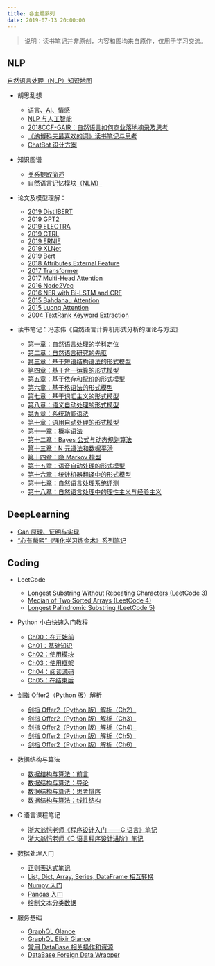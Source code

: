 ```yaml
---
title: 各主题系列
date: 2019-07-13 20:00:00
---
```


> 说明：读书笔记并非原创，内容和图均来自原作，仅用于学习交流。

## NLP

[自然语言处理（NLP）知识地图](https://yam.gift/2017/04/09/2017-04-09-NLPKnowledgeTree/)


- 胡思乱想
    - [语言、AI、情感](https://yam.gift/2017/09/07/2017-09-07-Language-AI-Emotion/)
    - [NLP 与人工智能](https://yam.gift/2018/07/22/2018-07-22-NLP-and-AI/)
    - [2018CCF-GAIR：自然语言如何商业落地摘录及思考](https://yam.gift/2018/07/12/2018-07-12-NLP-Business-and-System/)
    - [《纳博科夫最喜欢的词》读书笔记与思考](https://yam.gift/2019/03/31/2019-03-31-Nabokov-Favorite-Word/)
    - [ChatBot 设计方案](https://yam.gift/2019/07/20/2019-07-20-ChatBot-Design/)


- 知识图谱
    - [关系提取简述](https://yam.gift/2019/12/11/KG/2019-12-11-Relationship-Extraction/)
    - [自然语言记忆模块（NLM）](https://yam.gift/2019/12/02/2019-12-02-NLM/)


- 论文及模型理解：
    - [2019 DistilBERT](https://yam.gift/2020/04/27/Paper/2020-04-27-DistilBERT/)
    - [2019 GPT2](https://yam.gift/2020/04/07/Paper/2020-04-07-GPT2/)
    - [2019 ELECTRA](https://yam.gift/2019/12/08/Paper/2019-12-08-ELECTRA-Paper/)
    - [2019 CTRL](https://yam.gift/2019/09/28/Paper/2019-09-28-CTRL/)
    - [2019 ERNIE](https://yam.gift/2019/08/02/Paper/2019-08-02-Baidu-ERNIE-Tutorial/)
    - [2019 XLNet](https://yam.gift/2019/07/14/Paper/2019-07-14-XLNet-Paper/)
    - [2019 Bert](https://yam.gift/2019/08/05/Paper/2019-08-05-Bert-Paper/)
    - [2018 Attributes External Feature](https://yam.gift/2019/12/15/Paper/2019-12-15-Label-Attributes-Representation-Paper/)
    - [2017 Transformer](https://yam.gift/2020/04/23/Paper/2020-04-23-Transformer/)
    - [2017 Multi-Head Attention](https://yam.gift/2019/08/04/Paper/2019-08-04-Transformer-Paper/)
    - [2016 Node2Vec](https://yam.gift/2020/03/30/Paper/2020-03-30-Node2Vec/)
    - [2016 NER with Bi-LSTM and CRF](https://yam.gift/2019/12/28/Paper/2019-12-28-Bi-LSTM-CRF-NER-Paper/)
    - [2015 Bahdanau Attention](https://yam.gift/2020/02/08/Paper/2020-02-08-Bahdanau-Attention-Paper/)
    - [2015 Luong Attention](https://yam.gift/2020/04/14/Paper/2020-04-14-Luong-Attention/)
    - [2004 TextRank Keyword Extraction](https://yam.gift/2020/03/21/Paper/2020-03-21-Text-Rank/)


- 读书笔记：冯志伟《自然语言计算机形式分析的理论与方法》
    - [第一章：自然语言处理的学科定位](https://yam.gift/2018/09/19/NLPFA/2018-09-19-Ch01-Orientation-of-NLP/)
    - [第二章：自然语言研究的先驱](https://yam.gift/2018/10/11/NLPFA/2018-10-11-Ch02-Pioneers-in-Language-Computing/)
    - [第三章：基于短语结构语法的形式模型](https://yam.gift/2018/12/22/NLPFA/2018-12-22-Ch03-Formal-Model-Based-on-Phrase-Structure-Grammar/)
    - [第四章：基于合一运算的形式模型](https://yam.gift/2019/01/09/NLPFA/2019-01-09-Ch04-Formal-Model-Based-on-Unity-Operation/)
    - [第五章：基于依存和配价的形式模型](https://yam.gift/2019/01/15/NLPFA/2019-01-15-Ch05-Formal-Model-Based-on-Dependence-and-Valence/)
    - [第六章：基于格语法的形式模型](https://yam.gift/2019/01/18/NLPFA/2019-01-18-Ch06-Formal-Model-Based-on-Grid-Grammar/)
    - [第七章：基于词汇主义的形式模型](https://yam.gift/2019/01/31/NLPFA/2019-01-31-Ch07-Formal-Model-Based-on-Lexicalism/)
    - [第八章：语义自动处理的形式模型](https://yam.gift/2019/02/15/NLPFA/2019-02-15-Ch08-Formal-Model-of-Semantic-Automatic-Processing/)
    - [第九章：系统功能语法](https://yam.gift/2019/02/21/NLPFA/2019-02-21-Ch09-System-Function-Syntax/)
    - [第十章：语用自动处理的形式模型](https://yam.gift/2019/02/27/NLPFA/2019-02-27-Ch10-Formal-Model-of-Pragmatic-Automatic-Processing/)
    - [第十一章：概率语法](https://yam.gift/2019/03/01/NLPFA/2019-03-01-Ch11-Probabilistic-Grammar/)
    - [第十二章：Bayes 公式与动态规划算法](https://yam.gift/2019/03/11/NLPFA/2019-03-11-Ch12-Bayes-and-Dynamic-Programming/)
    - [第十三章：N 元语法和数据平滑](https://yam.gift/2019/03/15/NLPFA/2019-03-15-Ch13-Ngram-and-Smoothing/)
    - [第十四章：隐 Markov 模型](https://yam.gift/2019/03/22/NLPFA/2019-03-22-Ch14-HMM/)
    - [第十五章：语音自动处理的形式模型](https://yam.gift/2019/03/29/NLPFA/2019-03-29-Ch15-Formal-Model-of-Automatic-Speech-Processing/)
    - [第十六章：统计机器翻译中的形式模型](https://yam.gift/2018/09/05/NLPFA/2019-04-04-Ch16-Formal-Model-in-Statistical-Machine-Translation/)
    - [第十七章：自然语言处理系统评测](https://yam.gift/2018/09/05/NLPFA/2019-04-08-Ch17-NLP-System-Evaluation/)
    - [第十八章：自然语言处理中的理性主义与经验主义](https://yam.gift/2019/04/08/NLPFA/2019-04-08-Ch18-Rationalism-and-Empiricism-in-NLP/)

## DeepLearning


- [Gan 原理、证明与实现](https://yam.gift/2018/03/26/2018-03-26-Gan-Series/)
- [“心有麟熙”《强化学习炼金术》系列笔记](https://yam.gift/2018/05/07/2018-05-07-RL-Series/)


## Coding


- LeetCode
    - [Longest Substring Without Repeating Characters (LeetCode 3)](https://yam.gift/2019/07/13/LeetCode/2019-07-13-Longest-Substring-Without-Repeating-Characters/)
    - [Median of Two Sorted Arrays (LeetCode 4)](https://yam.gift/2019/07/18/LeetCode/2019-07-15-Median-of-Two-Sorted-Arrays/)
    - [Longest Palindromic Substring (LeetCode 5)](https://yam.gift/2019/08/03/LeetCode/2019-08-03-Longest-Palindromic-Substring/)


- Python 小白快速入门教程
    - [Ch00：在开始前](https://yam.gift/2019/04/10/Py4F/2019-04-10-Python-for-Freshman-Ch00/)
    - [Ch01：基础知识](https://yam.gift/2019/10/02/Py4F/2019-10-02-Python-for-Freshman-Ch01/)
    - [Ch02：使用模块](https://yam.gift/2019/10/03/Py4F/2019-10-03-Python-for-Freshman-Ch02/)
    - [Ch03：使用框架](https://yam.gift/2019/10/10/Py4F/2019-10-10-Python-for-Freshman-Ch03/)
    - [Ch04：阅读源码](https://yam.gift/2019/10/06/Py4F/2019-10-06-Python-for-Freshman-Ch04/)
    - [Ch05：在结束后](https://yam.gift/2019/10/07/Py4F/2019-10-07-Python-for-Freshman-Ch05/)


- 剑指 Offer2（Python 版）解析
    - [剑指 Offer2（Python 版）解析（Ch2）](https://yam.gift/2019/12/15/DS/2019-12-15-Coding-Review2-Ch2/)
    - [剑指 Offer2（Python 版）解析（Ch3）](https://yam.gift/2019/12/15/DS/2019-12-15-Coding-Review2-Ch3/)
    - [剑指 Offer2（Python 版）解析（Ch4） ](https://yam.gift/2019/12/15/DS/2019-12-15-Coding-Review2-Ch4/)
    - [剑指 Offer2（Python 版）解析（Ch5）](https://yam.gift/2020/04/23/DS/2020-04-23-Coding-Review2-Ch5/)
    - [剑指 Offer2（Python 版）解析（Ch6）](https://yam.gift/2020/04/23/DS/2020-04-23-Coding-Review2-Ch6/)


- 数据结构与算法
    - [数据结构与算法：前言](https://yam.gift/2018/12/01/DS/2018-12-01-Ch00-Preface/)
    - [数据结构与算法：导论](https://yam.gift/2018/12/21/DS/2018-12-21-Ch01-Introduction/)
    - [数据结构与算法：思考排序](https://yam.gift/2018/12/31/DS/2018-12-31-Ch02-Thinking-Sort/)
    - [数据结构与算法：线性结构](https://yam.gift/2019/07/13/DS/2019-07-13-Ch03-Linear-Structure/)


- C 语言课程笔记
    - [浙大翁恺老师《程序设计入门 ——C 语言》笔记](https://yam.gift/2018/06/20/C/2018-06-20-C-Weng-ZhejiangUniversity/)
    - [浙大翁恺老师《C 语言程序设计进阶》笔记](https://yam.gift/2018/07/31/C/2018-07-31-C-Advance-Weng-ZhejiangUniversity/)


- 数据处理入门
    - [正则表达式笔记](https://yam.gift/2017/09/04/2017-09-04-Regular-Expression/)
    - [List, Dict, Array, Series, DataFrame 相互转换](https://yam.gift/2017/02/15/2017-02-15-list-dict-series-dataframe-ndarray-transform/)
    - [Numpy 入门](https://yam.gift/2016/09/19/2016-09-19-NumPy/)
    - [Pandas 入门](https://yam.gift/2017/03/05/2017-03-05-Pandas/)
    - [绘制文本分类数据](https://yam.gift/2018/12/15/2018-12-15-Text-Classification-Data-Plot/)


- 服务基础
    - [GraphQL Glance](https://yam.gift/2019/08/24/GraphQL/2019-08-24-GraphQL/)
    - [GraphQL Elixir Glance](https://yam.gift/2019/08/24/GraphQL/2019-08-24-GraphQL-Elixir/)
    - [常用 DataBase 相关操作和资源](https://yam.gift/2019/06/15/DB/2019-06-15-Common-DB-Related/)
    - [DataBase Foreign Data Wrapper](https://yam.gift/2019/04/21/DB/2019-04-21-DB-FDW/)


